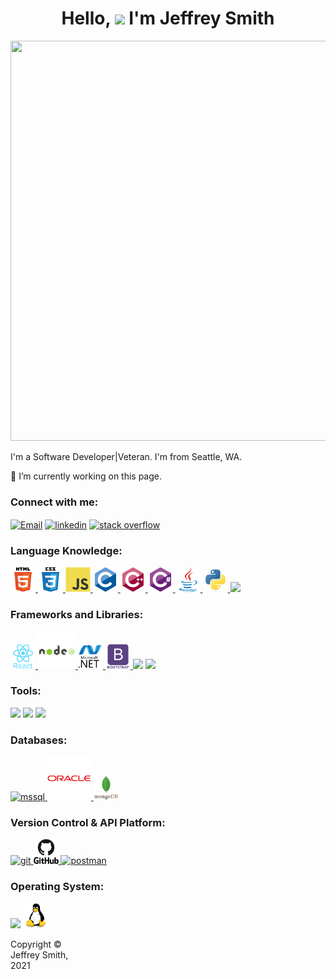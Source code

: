 <h1 align="center"> Hello, <img src="https://raw.githubusercontent.com/MartinHeinz/MartinHeinz/master/wave.gif" width="30px"></a> I'm Jeffrey Smith</h1>

<p align="left">
<img src="https://images.unsplash.com/photo-1589149098258-3e9102cd63d3?ixlib=rb-1.2.1&ixid=MnwxMjA3fDB8MHxwaG90by1wYWdlfHx8fGVufDB8fHx8&auto=format&fit=crop&w=1000&q=80" width="1280" height="640">
</p>

I'm a Software Developer|Veteran. I'm from Seattle, WA.

 🔭 I’m currently working on this page.

<h3 align="left">Connect with me:</h3>
<p align="left">
<a href='mailto:jeffrey_s_smith@live.com' target='blank'><img align="center" src='https://as2.ftcdn.net/v2/jpg/02/94/86/83/1000_F_294868366_X8FPsss7F8fsUBDpAUIEjrcY66K3Hgre.jpg' alt='Email' height='30' width='40' /></a>
<a href='https://linkedin.com/in/jeffrey-s-smith' target='blank'><img align="center" src='https://cdn.jsdelivr.net/npm/simple-icons@3.0.1/icons/linkedin.svg' alt='linkedin' height='30' width='40' /></a>
<a href='https://stackoverflow.com/users/16996187' target='blank'><img align="center" src='https://cdn.jsdelivr.net/npm/simple-icons@3.0.1/icons/stackoverflow.svg' alt='stack overflow' height='30' width='40' /></a>
</p>

<h3 align="left">Language Knowledge:</h3>
<p>
  <a href="https://www.w3.org/html/" target="_blank" rel="noreferrer"> <img src="https://raw.githubusercontent.com/devicons/devicon/master/icons/html5/html5-original-wordmark.svg" alt="html5" width="40" height="40"/> </a>
  <a href="https://www.w3schools.com/css/" target="_blank" rel="noreferrer"> <img src="https://raw.githubusercontent.com/devicons/devicon/master/icons/css3/css3-original-wordmark.svg" alt="css3" width="40" height="40"/> </a> 
  <a href="https://developer.mozilla.org/en-US/docs/Web/JavaScript" target="_blank" rel="noreferrer"> <img src="https://raw.githubusercontent.com/devicons/devicon/master/icons/javascript/javascript-original.svg" alt="javascript" width="40" height="40"/> </a> 
  <a href="https://www.cprogramming.com/" target="_blank" rel="noreferrer"> <img src="https://raw.githubusercontent.com/devicons/devicon/master/icons/c/c-original.svg" alt="c" width="40" height="40"/> </a> 
  <a href="https://www.w3schools.com/cpp/" target="_blank" rel="noreferrer"> <img src="https://raw.githubusercontent.com/devicons/devicon/master/icons/cplusplus/cplusplus-original.svg" alt="cplusplus" width="40" height="40"/> </a>
  <a href="https://www.w3schools.com/cs/" target="_blank" rel="noreferrer"> <img src="https://raw.githubusercontent.com/devicons/devicon/master/icons/csharp/csharp-original.svg" alt="csharp" width="40" height="40"/> </a>
  <a href="https://www.java.com" target="_blank" rel="noreferrer"> <img src="https://raw.githubusercontent.com/devicons/devicon/master/icons/java/java-original.svg" alt="java" width="40" height="40"/> </a> 
    <a href="https://www.python.org" target="_blank" rel="noreferrer"> <img src="https://raw.githubusercontent.com/devicons/devicon/master/icons/python/python-original.svg" alt="python" width="40" height="40"/> </a> 
   <img src="https://img.shields.io/badge/json-5E5C5C?style=for-the-badge&logo=json&logoColor=white&style=plastic" />
</p>

<h3 align="left">Frameworks and Libraries:</h3>
<p>
  <a href="https://reactjs.org/" target="_blank" rel="noreferrer"> <img src="https://raw.githubusercontent.com/devicons/devicon/master/icons/react/react-original-wordmark.svg" alt="react" width="40" height="40"/> </a>
  <a href="https://nodejs.org" target="_blank" rel="noreferrer"> <img src="https://raw.githubusercontent.com/devicons/devicon/master/icons/nodejs/nodejs-original-wordmark.svg" alt="nodejs" width="60" height="60"/> </a>
  <a href="https://dotnet.microsoft.com/" target="_blank" rel="noreferrer"> <img src="https://raw.githubusercontent.com/devicons/devicon/master/icons/dot-net/dot-net-original-wordmark.svg" alt="dotnet" width="40" height="40"/> </a> 
  <a href="https://getbootstrap.com" target="_blank" rel="noreferrer"> <img src="https://raw.githubusercontent.com/devicons/devicon/master/icons/bootstrap/bootstrap-plain-wordmark.svg" alt="bootstrap" width="40" height="40"/> </a> 
  <img src="https://img.shields.io/badge/jQuery-0769AD?style=for-the-badge&logo=jquery&logoColor=white&style=plastic" />
  <img src="https://img.shields.io/badge/yarn-%232C8EBB.svg?style=for-the-badge&logo=yarn&logoColor=white&style=plastic" />
</p>

<h3 align="left">Tools:</h3>

<p>
  <img src="https://img.shields.io/badge/Visual_Studio_Code-0078D4?style=for-the-badge&logo=visual%20studio%20code&logoColor=white&style=plastic" />
  <img src="https://img.shields.io/badge/Visual_Studio-5C2D91?style=for-the-badge&logo=visual%20studio&logoColor=white&style=plastic" />
  <img src="https://img.shields.io/badge/Eclipse-2C2255?style=for-the-badge&logo=eclipse&logoColor=white&style=plastic" />
 </p>

<h3 align="left">Databases:</h3> 
<p>
  <a href="https://www.microsoft.com/en-us/sql-server" target="_blank" rel="noreferrer"> <img src="https://www.svgrepo.com/show/303229/microsoft-sql-server-logo.svg" alt="mssql" width="70" height="70"/> </a> 
  <a href="https://www.oracle.com/" target="_blank" rel="noreferrer"> <img src="https://raw.githubusercontent.com/devicons/devicon/master/icons/oracle/oracle-original.svg" alt="oracle" width="70" height="70"/> </a> 
  <a href="https://www.mongodb.com/" target="_blank" rel="noreferrer"> <img src="https://raw.githubusercontent.com/devicons/devicon/master/icons/mongodb/mongodb-original-wordmark.svg" alt="mongodb" width="40" height="40"/> </a> 

<h3 align="left">Version Control & API Platform:</h3> 
<p>
<a href="https://git-scm.com/" target="_blank" rel="noreferrer"> <img src="https://www.vectorlogo.zone/logos/git-scm/git-scm-icon.svg" alt="git" width="40" height="40"/> </a>
<a href="https://www.github.com/en" target="_blank" rel="noreferrer"> <img src="https://raw.githubusercontent.com/devicons/devicon/2ae2a900d2f041da66e950e4d48052658d850630/icons/github/github-original-wordmark.svg" alt="github" width="40" height="40"/> </a>
<a href="https://postman.com" target="_blank" rel="noreferrer"> <img src="https://www.vectorlogo.zone/logos/getpostman/getpostman-icon.svg" alt="postman" width="40" height="40"/> </a>
</p>

<h3 align="left">Operating System:</h3>  

<img src="https://img.shields.io/badge/Windows-0078D6?style=for-the-badge&logo=windows&logoColor=white&style=plastic" />
<a href="https://www.linux.org/" target="_blank" rel="noreferrer"> <img src="https://raw.githubusercontent.com/devicons/devicon/master/icons/linux/linux-original.svg" alt="linux" width="40" height="40"/> </a> 



<footer>
<p style="float:left; width: 20%;">
Copyright © Jeffrey Smith, 2021
</p>
</footer>
